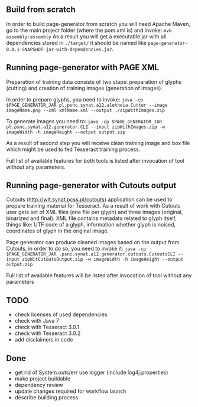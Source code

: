 ## Build from scratch

In order to build page-generator from scratch you will need Apache Maven, go to the main
project folder (where the pom.xml is) and invoke: 
```mvn assembly:assembly```
As a result you will get a executable jar with all dependencies stored in ```./target/``` it should be 
named like ```page-generator-0.0.1-SNAPSHOT-jar-with-dependencies.jar```.

## Running page-generator with PAGE XML

Preparation of training data consists of two steps: preparation of glyphs (cutting) and 
creation of training images (generation of images). 

In order to prepare glyphs, you need to invoke:
```java -cp $PAGE_GENERATOR_JAR pl.psnc.synat.a12.aletheia.Cutter --image imageName.png --xml xmlName.xml --output ./zipWithImages.zip```

To generate images you need to:
```java -cp $PAGE_GENERATOR_JAR pl.psnc.synat.a12.generator.CLI --input zipWithImages.zip -w imageWidth -h imageHeight --output output.zip```

As a result of second step you will receive clean training image and box file which might be used to fed Tesseract 
training process. 

Full list of available features for both tools is listed after invocation of tool without any parameters.

## Running page-generator with Cutouts output

Cutouts (http://wlt.synat.pcss.pl/cutouts) application can be used to prepare training material for Tesseract. 
As a result of work with Cutouts user gets set of XML files (one file per glyph) and three images (original, 
binarized and final). XML file contains metadata related to glyph itself, things like: UTF code of a glyph, 
information whether glyph is noised, coordinates of glyph in the original image.

Page generator can produce cleaned images based on the output from Cutouts, in order to do so, 
you need to invoke it:
```java -cp $PAGE_GENERATOR_JAR .psnc.synat.a12.generator.cutouts.CutoutsCLI --input zipWitCutoutsOutput.zip -w imageWidth -h imageHeight --output output.zip```

Full list of available features will be listed after invocation of tool without any parameters

## TODO

* check licenses of used dependencies 
* check with Java 7 
* check with Tesseract 3.0.1
* check with Tesseract 3.0.2
* add disclaimers in code 

## Done
* get rid of System.outs/err use logger (include log4j.properties) 
* make project buildable
* dependency review
* update changes required for workflow launch
* describe building process 